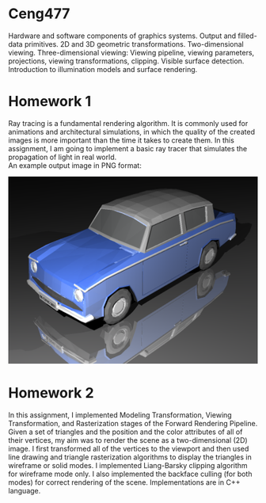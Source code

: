 # Ceng477
Hardware and software components of graphics systems. Output and filled-data primitives.  2D and 3D geometric transformations. Two-dimensional viewing. Three-dimensional viewing: Viewing pipeline, viewing parameters, projections, viewing transformations, clipping. Visible surface detection. Introduction to illumination models and surface rendering.

# Homework 1
Ray tracing is a fundamental rendering algorithm. It is commonly used for animations and architectural simulations, in which the quality of the created images is more important than the time
it takes to create them. In this assignment, I am going to implement a basic ray tracer that
simulates the propagation of light in real world.  
An example output image in PNG format:

![example image](https://github.com/beyzacapraz/Ceng477/blob/main/HW1/inputs/Car.png?raw=true)

# Homework 2

In this assignment, I implemented Modeling Transformation, Viewing Transformation,
and Rasterization stages of the Forward Rendering Pipeline. Given a set of triangles
and the position and the color attributes of all of their vertices, my aim was to render the scene as a
two-dimensional (2D) image. I first transformed all of the vertices to the viewport and then used line
drawing and triangle rasterization algorithms to display the triangles in wireframe or solid modes.
I implemented Liang-Barsky  clipping algorithm for wireframe mode only. 
I also implemented the backface culling (for both modes) for correct
rendering of the scene. Implementations are in C++ language.

